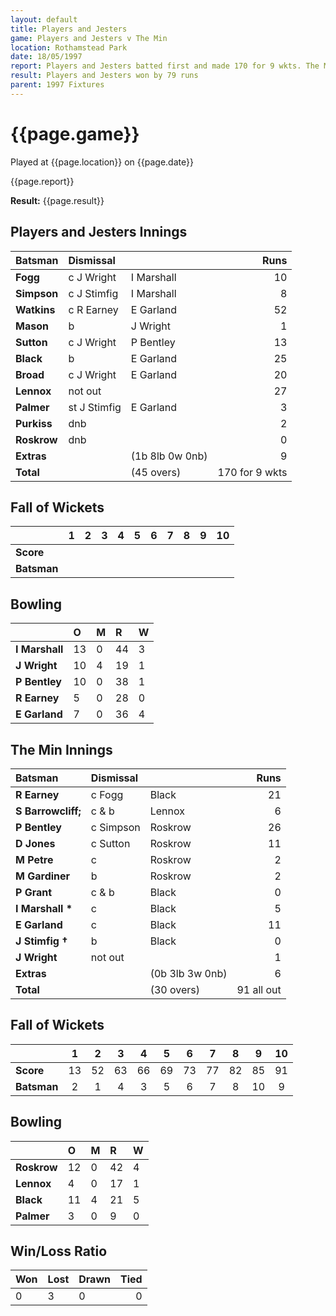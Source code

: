 ```yaml
---
layout: default
title: Players and Jesters
game: Players and Jesters v The Min
location: Rothamstead Park
date: 18/05/1997
report: Players and Jesters batted first and made 170 for 9 wkts. The Min replied with 91 all out
result: Players and Jesters won by 79 runs
parent: 1997 Fixtures
---
```


# {{page.game}}

Played at {{page.location}} on {{page.date}}

{{page.report}}

**Result:** {{page.result}}

## Players and Jesters Innings

| Batsman | Dismissal |  | Runs |
|:---|:---|---|---:|
| **Fogg** | c J Wright | I Marshall | 10 |
| **Simpson** | c J Stimfig | I Marshall | 8 |
| **Watkins** | c R Earney | E Garland | 52 |
| **Mason** | b | J Wright | 1 |
| **Sutton** | c J Wright | P Bentley | 13 |
| **Black** | b | E Garland | 25 |
| **Broad** | c J Wright | E Garland | 20 |
| **Lennox** | not out |  |  27|
| **Palmer** | st J Stimfig | E Garland | 3 |
| **Purkiss** | dnb |  | 2 |
| **Roskrow** | dnb |  | 0 |
| **Extras** | | (1b 8lb 0w 0nb) | 9 |
| **Total** | | (45 overs) | 170 for 9 wkts |

## Fall of Wickets

| | 1 | 2 | 3 | 4 | 5 | 6 | 7 | 8 | 9 | 10 |
|---|:---:|:---:|:---:|:---:|:---:|:---:|:---:|:---:|:---:|:---:|
| **Score** |  |  |  |  |  |  |  |  |  |  |
| **Batsman** |  |  |  |  |  |  |  |  |  |  |

## Bowling

| | O | M | R | W |
|---|:---|:---|:---|:---|
| **I Marshall** | 13 | 0 | 44 | 3 |
| **J Wright** | 10 | 4 | 19 | 1 |
| **P Bentley** | 10 | 0 | 38 | 1 |
| **R Earney** | 5 | 0 | 28 | 0 |
| **E Garland** | 7 | 0 | 36 | 4 |

## The Min Innings

| Batsman | Dismissal |  | Runs |
|:---|:---|---|---:|
| **R Earney** | c Fogg | Black | 21 |
| **S Barrowcliff;** | c & b | Lennox | 6 |
| **P Bentley** | c Simpson | Roskrow | 26 |
| **D Jones** | c Sutton | Roskrow | 11 |
| **M Petre** | c | Roskrow | 2 |
| **M Gardiner** | b | Roskrow | 2 |
| **P Grant** | c & b | Black | 0 |
| **I Marshall &#42;** | c | Black | 5 |
| **E Garland** | c | Black | 11 |
| **J Stimfig &#8224;** | b | Black | 0 |
| **J Wright** | not out |  | 1 |
| **Extras** | | (0b 3lb 3w 0nb) | 6 |
| **Total** | | (30 overs) | 91 all out |

## Fall of Wickets

| | 1 | 2 | 3 | 4 | 5 | 6 | 7 | 8 | 9 | 10 |
|---|:---:|:---:|:---:|:---:|:---:|:---:|:---:|:---:|:---:|:---:|
| **Score** | 13 | 52 | 63 | 66 | 69 | 73 | 77 | 82 | 85 | 91 |
| **Batsman** | 2 | 1 | 4 | 3 | 5 | 6 | 7 | 8 | 10 | 9 |

## Bowling

| | O | M | R | W |
|---|:---|:---|:---|:---|
| **Roskrow** | 12 | 0 | 42 | 4 |
| **Lennox** | 4 | 0 | 17 | 1 |
| **Black** | 11 | 4 | 21 | 5 |
| **Palmer** | 3 | 0 | 9 | 0 |

## Win/Loss Ratio

| Won | Lost | Drawn | Tied |
|:---|:---|:---|---:|
| 0 | 3 | 0 | 0 |